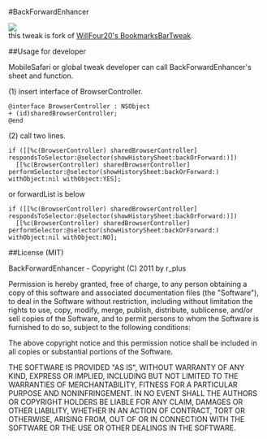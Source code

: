 #BackForwardEnhancer

![](http://moreinfo.thebigboss.org/moreinfo/backforwardenhancer1.png)  
this tweak is fork of [WillFour20's BookmarksBarTweak](https://github.com/WillFour20/BookmarksBarTweak).

##Usage for developer

MobileSafari or global tweak developer can call BackForwardEnhancer's sheet and function.  

(1) insert interface of BrowserController.

    @interface BrowserController : NSObject
    + (id)sharedBrowserController;
    @end

(2) call two lines.

    if ([[%c(BrowserController) sharedBrowserController] respondsToSelector:@selector(showHistorySheet:backOrForward:)])
      [[%c(BrowserController) sharedBrowserController] performSelector:@selector(showHistorySheet:backOrForward:) withObject:nil withObject:YES];

or forwardList is below

    if ([[%c(BrowserController) sharedBrowserController] respondsToSelector:@selector(showHistorySheet:backOrForward:)])
      [[%c(BrowserController) sharedBrowserController] performSelector:@selector(showHistorySheet:backOrForward:) withObject:nil withObject:NO];
      

##License (MIT)

BackForwardEnhancer - Copyright (C) 2011 by r_plus  
  
Permission is hereby granted, free of charge, to any person obtaining a copy
of this software and associated documentation files (the "Software"), to deal
in the Software without restriction, including without limitation the rights
to use, copy, modify, merge, publish, distribute, sublicense, and/or sell
copies of the Software, and to permit persons to whom the Software is
furnished to do so, subject to the following conditions:  
  
The above copyright notice and this permission notice shall be included in
all copies or substantial portions of the Software.  
  
THE SOFTWARE IS PROVIDED "AS IS", WITHOUT WARRANTY OF ANY KIND, EXPRESS OR
IMPLIED, INCLUDING BUT NOT LIMITED TO THE WARRANTIES OF MERCHANTABILITY,
FITNESS FOR A PARTICULAR PURPOSE AND NONINFRINGEMENT. IN NO EVENT SHALL THE
AUTHORS OR COPYRIGHT HOLDERS BE LIABLE FOR ANY CLAIM, DAMAGES OR OTHER
LIABILITY, WHETHER IN AN ACTION OF CONTRACT, TORT OR OTHERWISE, ARISING FROM,
OUT OF OR IN CONNECTION WITH THE SOFTWARE OR THE USE OR OTHER DEALINGS IN
THE SOFTWARE.
